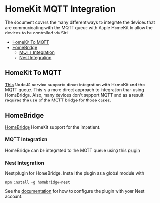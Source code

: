HomeKit MQTT Integration
===

The document covers the many different ways to integrate the devices that are communicating with the MQTT queue with Apple HomeKit to allow the devices to be controlled via Siri.

- [HomeKit To MQTT](#homekit-to-mqtt)
- [HomeBridge](#homebridge)
    - [MQTT Integration](#mqtt-integration)
    - [Nest Integration](#nest-integration)

## HomeKit To MQTT

[This](https://github.com/hobbyquaker/homekit2mqtt) NodeJS service supports direct integration with HomeKit and the MQTT queue.  This is a more direct approach to integration than using HomeBridge.  Also, many devices don't support MQTT and as a result requires the use of the MQTT bridge for those cases.

## HomeBridge

[HomeBridge](https://github.com/nfarina/homebridge) HomeKit support for the impatient.

### MQTT Integration

HomeBridge can be integrated to the MQTT queue using this [plugin](https://www.npmjs.com/package/homebridge-mqttthing)

### Nest Integration

Nest plugin for HomeBridge. Install the plugin as a global module with

```
npm install -g homebridge-nest
```

See the [documentation](https://www.npmjs.com/package/homebridge-nest) for how to configure the plugin with your Nest account.